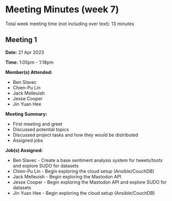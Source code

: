 # Meeting Minutes (week 7)

Total week meeting time (not including over text): 13 minutes

## Meeting 1
**Date:** 21 Apr 2023

**Time:** 1:05pm - 1:18pm

**Member(s) Attended:**

* Ben Slavec
* Chien-Pu Lin
* Jack Melleuish
* Jesse Cooper
* Jin Yuan Hee

**Meeting Summary:**

* First meeting and greet
* Discussed potential topics 
* Discussed project tasks and how they would be distributed
* Assigned jobs

**Job(s) Assigned:**

* Ben Slavec - Create a base sentiment analysis system for tweets/toots and explore SUDO for datasets
* Chien-Pu Lin - Begin exploring the cloud setup (Ansible/CouchDB) 
* Jack Melleuish - Begin exploring the Mastodon API
* Jesse Cooper - Begin exploring the Mastodon API and explore SUDO for datasets
* Jin Yuan Hee - Begin exploring the cloud setup (Ansible/CouchDB) 

